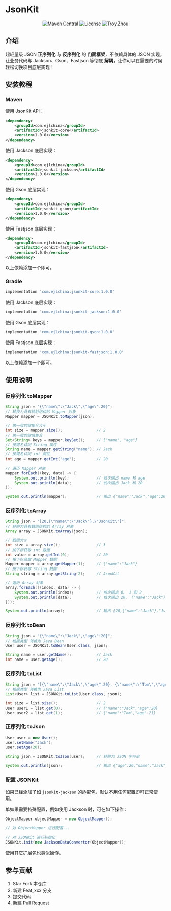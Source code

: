 # JsonKit

<p align="center">
    <a href="https://maven-badges.herokuapp.com/maven-central/com.ejlchina/jsonkit/"><img src="https://maven-badges.herokuapp.com/maven-central/com.ejlchina/jsonkit/badge.svg" alt="Maven Central"></a>
    <a href="https://gitee.com/ejlchina-zhxu/jsonkit/blob/master/LICENSE"><img src="https://img.shields.io/hexpm/l/plug.svg" alt="License"></a>
    <a href="https://github.com/ejlchina"><img src="https://img.shields.io/badge/%E4%BD%9C%E8%80%85-ejlchina-orange.svg" alt="Troy.Zhou"></a>
</p>

## 介绍

超轻量级 JSON **正序列化** 与 **反序列化** 的 **门面框架**，不依赖具体的 JSON 实现，让业务代码与 Jackson、Gson、Fastjson 等彻底 **解耦**，让你可以在需要的时候轻松切换项目底层实现！

## 安装教程

### Maven

使用 JsonKit API：

```xml
<dependency>
    <groupId>com.ejlchina</groupId>
    <artifactId>jsonkit-core</artifactId>
    <version>1.0.0</version>
</dependency>
```

使用 Jackson 底层实现：

```xml
<dependency>
    <groupId>com.ejlchina</groupId>
    <artifactId>jsonkit-jackson</artifactId>
    <version>1.0.0</version>
</dependency>
```

使用 Gson 底层实现：

```xml
<dependency>
    <groupId>com.ejlchina</groupId>
    <artifactId>jsonkit-gson</artifactId>
    <version>1.0.0</version>
</dependency>
```

使用 Fastjson 底层实现：

```xml
<dependency>
    <groupId>com.ejlchina</groupId>
    <artifactId>jsonkit-fastjson</artifactId>
    <version>1.0.0</version>
</dependency>
```

以上依赖添加一个即可。

### Gradle

```groovy
implementation 'com.ejlchina:jsonkit-core:1.0.0'
```

使用 Jackson 底层实现：

```groovy
implementation 'com.ejlchina:jsonkit-jackson:1.0.0'
```

使用 Gson 底层实现：

```groovy
implementation 'com.ejlchina:jsonkit-gson:1.0.0'
```

使用 Fastjson 底层实现：

```groovy
implementation 'com.ejlchina:jsonkit-fastjson:1.0.0'
```

以上依赖添加一个即可。

## 使用说明

### 反序列化 toMapper

```java
String json = "{\"name\":\"Jack\",\"age\":20}";
// 转换为具有映射结构的 Mapper 对象
Mapper mapper = JSONKit.toMapper(json);

// 第一层的键集合大小
int size = mapper.size();               // 2
// 第一层的键值集合
Set<String> keys = mapper.keySet();     // ["name", "age"]
// 按键名访问 String 属性
String name = mapper.getString("name"); // Jack
// 按键名访问 int 属性
int age = mapper.getInt("age");         // 20
    
// 遍历 Mapper 对象
mapper.forEach((key, data) -> {
    System.out.println(key);            // 依次输出 name 和 age
    System.out.println(data);           // 依次输出 Jack 和 20
});

System.out.println(mapper);             // 输出 {"name":"Jack","age":20}
```

### 反序列化 toArray

```java
String json = "[20,{\"name\":\"Jack\"},\"JsonKit\"]";
// 转换为具有数组结构的 Array 对象
Array array = JSONKit.toArray(json);

// 数组大小
int size = array.size();                // 3
// 按下标获取 int 数据
int value = array.getInt(0);            // 20
// 按下标获取 Mapper 数据
Mapper mapper = array.getMapper(1);     // {"name":"Jack"}
// 按下标获取 String 数据
String string = array.getString(2);     // JsonKit

// 遍历 Array 对象
array.forEach(((index, data) -> {
    System.out.println(index);          // 依次输出 0、 1 和 2
    System.out.println(data);           // 依次输出 20、 {"name":"Jack"} 和 JsonKit
}));

System.out.println(array);              // 输出 [20,{"name":"Jack"},"JsonKit"]
```

### 反序列化 toBean

```java
String json = "{\"name\":\"Jack\",\"age\":20}";
// 根据类型 转换为 Java Bean
User user = JSONKit.toBean(User.class, json);

String name = user.getName();           // Jack
int name = user.getAge();               // 20
```

### 反序列化 toList

```java
String json = "[{\"name\":\"Jack\",\"age\":20}, {\"name\":\"Tom\",\"age\":21}]";
// 根据类型 转换为 Java List
List<User> list = JSONKit.toList(User.class, json);

int size = list.size();                 // 2
User user1 = list.get(0);               // {"name":"Jack","age":20}
User user2 = list.get(1);               // {"name":"Tom","age":21}
```

### 正序列化 toJson

```java
User user = new User();
user.setName("Jack");
user.setAge(20);

String json = JSONKit.toJson(user);     // 转换为 JSON 字符串

System.out.println(json);               // 输出 {"age":20,"name":"Jack"}
```

### 配置 JSONKit

如果已经添加了如 `jsonkit-jackson` 的适配包，默认不用任何配置即可正常使用。

单如果需要特殊配置，例如使用 Jackson 时，可在如下操作：

```java
ObjectMapper objectMapper = new ObjectMapper();

// 对 ObjectMapper 进行配置...
    
// 对 JSONKit 进行初始化
JSONKit.init(new JacksonDataConvertor(ObjectMapper));
```

使用其它扩展包也类似操作。

## 参与贡献

1. Star Fork 本仓库
2. 新建 Feat_xxx 分支
3. 提交代码
4. 新建 Pull Request


